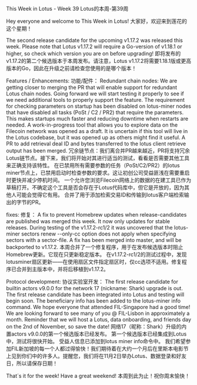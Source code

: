 This Week in Lotus - Week 39 
Lotus的本周-第39周

Hey everyone and welcome to This Week in Lotus! 
大家好，欢迎来到莲花的这个星期！

The second release candidate for the upcoming v1.17.2 was released this week.  Please note that Lotus v1.17.2 will require a Go-version of v1.18.1 or higher, so check which version you are on before upgrading!
即将发布的v1.17.2的第二个候选版本于本周发布。请注意，Lotus v1.17.2将需要1.18.1版或更高版本的Go，因此在升级之前请检查您使用的是哪个版本！

Features / Enhancements:
功能/配件：
Redundant chain nodes: We are getting closer to merging the PR that will enable support for redundant Lotus chain nodes. Going forward we will start testing it properly to see if we need additional tools to properly support the feature.
The requirement for checking parameters on startup has been disabled on lotus-miner nodes that have disabled all tasks (PoSt / C2 / PR2) that require the parameters. This makes startups much faster and reducing downtime when restarts are needed.
A work-in-progress tool that allows you to explore data on the Filecoin network was opened as a draft. It is uncertain if this tool will live in the Lotus codebase, but it was opened up as others might find it useful.
A PR to add retrieval deal ID and bytes transferred to the lotus client retrieve output has been merged.
冗余链节点：我们离合并PR越来越近，PR将支持冗余Lotus链节点。接下来，我们将开始对其进行适当的测试，看看是否需要其他工具来正确支持该特性。
在已禁用所有需要参数的任务（PoSt/C2/PR2）的lotus miner节点上，已禁用启动时检查参数的要求。这让初创公司受益匪浅在需要重启时更快并减少停机时间。
一个允许您浏览Filecoin网络上的数据的在建工具已作为草稿打开。不确定这个工具是否会存在于Lotus代码库中，但它是开放的，因为其他人可能会觉得它有用。
合并了用于添加检索交易ID和传输到lotus客户端检索输出的字节的PR。

fixes:
修复：
A fix to prevent Homebrew updates when release-candidates are published was merged this week. It now only updates for stable releases.
During testing of the v1.17.2-rc1/2 it was uncovered that the lotus-miner sectors renew --only-cc option does not apply when specifying sectors with a sector-file. A fix has been merged into master, and will be backported to v1.17.2.
本周合并了一个修复程序，用于在发布候选版本时阻止Homebrew更新。它现在只更新稳定版本。
在v1.17.2-rc1/2的测试过程中，发现lotusminer扇区更新——在使用扇区文件指定扇区时，仅cc选项不适用。修复程序已合并到主版本中，并将后移植到v1.17.2。

Protocol development:
协议实验室开发：
The first release candidate for builtin actors v9.0.0 for the network 17 (nickname: Shark) upgrade is out.
The first release candidate has been integrated into Lotus and testing will begin soon.
The beneficiary info has been added to the lotus-miner info command.
We hope everyone that attended FIL-Singapore had a good time! We are looking forward to see many of you @ FIL-Lisbon in approximately a month. Reminder that we will host a Lotus, data onboarding, and friends day on the 2nd of November, so save the date!
网络17（昵称：Shark）升级的内置actors v9.0.0的第一个候选版本已经发布。
第一个候选版本已经集成到Lotus中，测试将很快开始。
受益人信息已添加到lotus miner info命令中。
我们希望参加FIL新加坡的每一个人都过得愉快！我们期待着在大约一个月后在里斯本电影节上见到你们中的许多人。提醒您，我们将在11月2日举办Lotus、数据登录和好友日，所以请保存日期！

That´s it for the week! Have a great weekend!
本周到此为止！祝你周末愉快！

